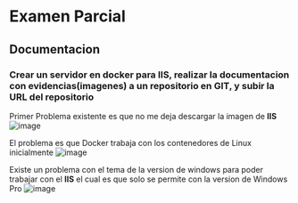 # Examen Parcial

## Documentacion

### Crear un servidor en docker para IIS, realizar la documentacion con evidencias(imagenes) a un repositorio en GIT, y subir la URL del repositorio

Primer Problema existente es que no me deja descargar la imagen de **IIS**
![image](https://github.com/user-attachments/assets/d135c4cb-3074-40c8-94d6-301a83e7de48)

El problema es que Docker trabaja con los contenedores de Linux inicialmente
![image](https://github.com/user-attachments/assets/e52b103c-3ac5-4866-8c34-58e683ed50eb)

Existe un problema con el tema de la version de windows para poder trabajar con el **IIS** el cual es que solo se permite con la version de Windows Pro
![image](https://github.com/user-attachments/assets/143824a5-9f6f-4ce2-a1f7-1680c1041131)
